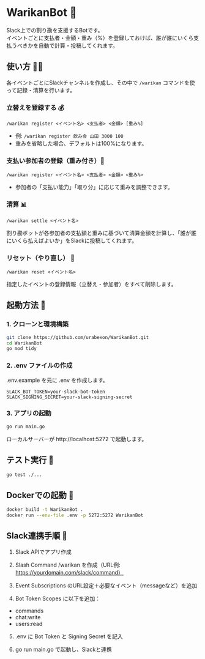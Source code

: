 # WarikanBot 💸

Slack上での割り勘を支援するBotです。<br>
イベントごとに支払者・金額・重み（%）を登録しておけば、誰が誰にいくら支払うべきかを自動で計算・投稿してくれます。

## 使い方 🧑‍💻

各イベントごとにSlackチャンネルを作成し、その中で `/warikan` コマンドを使って記録・清算を行います。

### 立替えを登録する 💰

```
/warikan register <イベント名> <支払者> <金額> [重み%]
```

- 例: `/warikan register 飲み会 山田 3000 100`
- 重みを省略した場合、デフォルトは100%になります。


### 支払い参加者の登録（重み付き）🤝

```
/warikan register <イベント名> <支払者> <金額> <重み%>
```

- 参加者の「支払い能力」「取り分」に応じて重みを調整できます。

### 清算 📊

```
/warikan settle <イベント名>
```
割り勘ボットが各参加者の支払額と重みに基づいて清算金額を計算し、「誰が誰にいくら払えばよいか」をSlackに投稿してくれます。

### リセット（やり直し） 🔄

```
/warikan reset <イベント名>
```

指定したイベントの登録情報（立替え・参加者）をすべて削除します。

## 起動方法 🚀

### 1. クローンと環境構築

```bash
git clone https://github.com/urabexon/WarikanBot.git
cd WarikanBot
go mod tidy
```

### 2. .env ファイルの作成

.env.example を元に .env を作成します。

```
SLACK_BOT_TOKEN=your-slack-bot-token
SLACK_SIGNING_SECRET=your-slack-signing-secret
```

### 3. アプリの起動

```bash
go run main.go
```

ローカルサーバーが http://localhost:5272 で起動します。

## テスト実行 🧪

```bash
go test ./...
```

## Dockerでの起動 🐳

```bash
docker build -t WarikanBot .
docker run --env-file .env -p 5272:5272 WarikanBot
```

## Slack連携手順 🔐

1. Slack APIでアプリ作成

2. Slash Command /warikan を作成（URL例: https://yourdomain.com/slack/command）

3. Event Subscriptions のURL設定＋必要なイベント（messageなど）を追加

4. Bot Token Scopes に以下を追加：
  - commands
  - chat:write
  - users:read

5. .env に Bot Token と Signing Secret を記入

6. go run main.go で起動し、Slackと連携